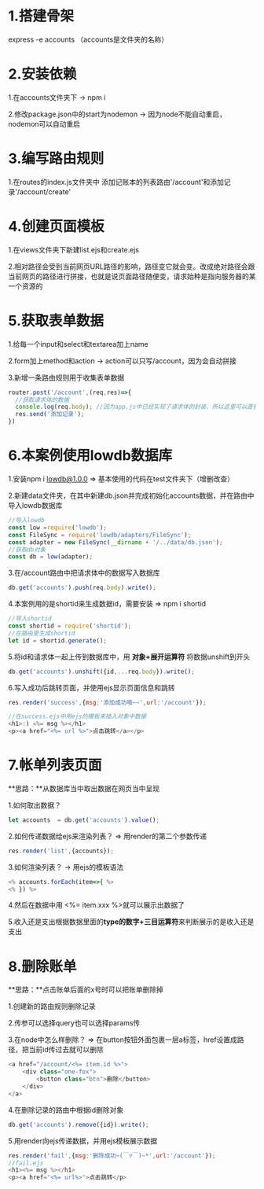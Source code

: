 # 1.搭建骨架

express  -e accounts （accounts是文件夹的名称）

# 2.安装依赖

1.在accounts文件夹下 -> npm i

2.修改package.json中的start为nodemon -> 因为node不能自动重启，nodemon可以自动重启

# 3.编写路由规则

1.在routes的index.js文件夹中 添加记账本的列表路由'/account'和添加记录'/account/create'

# 4.创建页面模板

1.在views文件夹下新建list.ejs和create.ejs

2.相对路径会受到当前网页URL路径的影响，路径变它就会变。改成绝对路径会跟当前网页的路径进行拼接，也就是说页面路径随便变，请求始种是指向服务器的某一个资源的

# 5.获取表单数据

1.给每一个input和select和textarea加上name

2.form加上method和action -> action可以只写/account，因为会自动拼接

3.新增一条路由规则用于收集表单数据

```js
router.post('/account',(req,res)=>{
  //获取请求体的数据
  console.log(req.body); //因为app.js中已经实现了请求体的封装，所以这里可以直接req.body
  res.send('添加记录');
})
```

# 6.本案例使用lowdb数据库

1.安装npm i lowdb@1.0.0 => 基本使用的代码在test文件夹下（增删改查）

2.新建data文件夹，在其中新建db.json并完成初始化accounts数据，并在路由中导入lowdb数据库

```js
//导入lowdb
const low =require('lowdb');
const FileSync = require('lowdb/adapters/FileSync');
const adapter = new FileSync(__dirname + '/../data/db.json');
//获取db对象
const db = low(adapter);
```

3.在/account路由中把请求体中的数据写入数据库

```js
db.get('accounts').push(req.body).write();
```

4.本案例用的是shortid来生成数据id，需要安装 => npm i shortid

```js
//导入shortid
const shortid = require('shortid');
//在路由里生成shortid
let id = shortid.generate();
```

5.将id和请求体一起上传到数据库中，用 **对象+展开运算符** 将数据unshift到开头

```js
db.get('accounts').unshift({id,...req.body}).write();
```

6.写入成功后跳转页面，并使用ejs显示页面信息和跳转

```js
res.render('success',{msg:'添加成功哦~~',url:'/account'});

//在success.ejs中用ejs的模板来插入对象中数据
<h1>:) <%= msg %></h1>
<p><a href="<%= url %>">点击跳转</a></p>
```

# 7.帐单列表页面

**思路：**从数据库当中取出数据在网页当中呈现

1.如何取出数据？

```js
let accounts  = db.get('accounts').value();
```

2.如何传递数据给ejs来渲染列表？ => 用render的第二个参数传递

```js
res.render('list',{accounts});
```

3.如何渲染列表？ -> 用ejs的模板语法

```js
<% accounts.forEach(item=>{ %>
<% }) %>
```

4.然后在数据中用 <%= item.xxx %>就可以展示出数据了

5.收入还是支出根据数据里面的**type的数字+三目运算符**来判断展示的是收入还是支出

# 8.删除账单

**思路：**点击账单后面的x号时可以把账单删除掉

1.创建新的路由规则删除记录

2.传参可以选择query也可以选择params传

3.在node中怎么样删除？ => 在button按钮外面包裹一层a标签，href设置成路径，把当前id传过去就可以删除

```js
<a href="/account/<%= item.id %>">
    <div class="one-fox">
        <button class="btn">删除</button>
    </div>
</a>
```

4.在删除记录的路由中根据id删除对象

```js
db.get('accounts').remove({id}).write();
```

5.用render向ejs传递数据，并用ejs模板展示数据

```js
res.render('fail',{msg:'删除成功~(￣▽￣)~*',url:'/account'});
//fail.ejs
<h1><%= msg %></h1>
<p><a href="<%= url%>">点击跳转</p>
```

